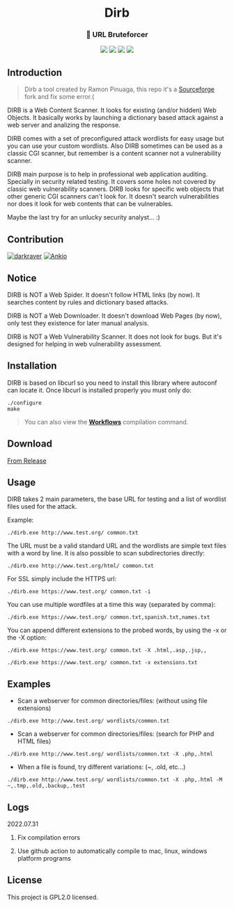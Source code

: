 <p align="center">

 <h1 align="center">Dirb</h1>
 <h3 align="center">🚀 URL Bruteforcer</h3>
<p align="center">
<img src="https://img.shields.io/badge/C-00599C?style=for-the-badge&logo=c&logoColor=white">
<img src="https://img.shields.io/badge/Linux-FCC624?style=for-the-badge&logo=linux&logoColor=black">
<img src="https://img.shields.io/badge/mac%20os-000000?style=for-the-badge&logo=apple&logoColor=white">
<img src="https://img.shields.io/badge/Windows-0078D6?style=for-the-badge&logo=windows&logoColor=white">
</p>
</p>

## Introduction

> Dirb a tool created by Ramon Pinuaga, this repo it's a [Sourceforge](https://sourceforge.net/projects/dirb/files/) fork and fix some error.(

DIRB is a Web Content Scanner. It looks for existing (and/or hidden) Web Objects. It basically works by launching a dictionary based attack against a web server and analizing the response.

DIRB comes with a set of preconfigured attack wordlists for easy usage but you can use your custom wordlists. Also DIRB sometimes can be used as a classic CGI scanner, but remember is a content scanner not a vulnerability scanner.

DIRB main purpose is to help in professional web application auditing. Specially in security related testing. It covers some holes not covered by classic web vulnerability scanners. DIRB looks for specific web objects that other generic CGI scanners can't look for. It doesn't search vulnerabilities nor does it look for web contents that can be vulnerables.

Maybe the last try for an unlucky security analyst... :)

## Contribution

[![darkraver](https://github.com/warengonzaga.png?size=60)](http://dirb.sourceforge.net/)
[![Ankio](https://github.com/dreamncn.png?size=60)](https://github.com/dreamncn)

## Notice

DIRB is NOT a Web Spider. It doesn't follow HTML links (by now). It searches content by rules and dictionary based attacks.

DIRB is NOT a Web Downloader. It doesn't download Web Pages (by now), only test they existence for later manual analysis.

DIRB is NOT a Web Vulnerability Scanner. It does not look for bugs. But it's designed for helping in web vulnerability assessment.


## Installation

DIRB is based on libcurl so you need to install this library where autoconf can locate it. Once libcurl is installed properly you must only do:

```shell
./configure
make
```

> You can also view the [**Workflows**](https://github.com/dreamncn/dirb/blob/master/.github/workflows/cpp.yml) compilation command.

## Download

[From Release](https://github.com/dreamncn/dirb/releases)

## Usage

DIRB takes 2 main parameters, the base URL for testing and a list of wordlist files used for the attack. 

Example:
```shell
./dirb.exe http://www.test.org/ common.txt 
```

The URL must be a valid standard URL and the wordlists are simple text files 
with a word by line. It is also possible to scan subdirectories directly:

```shell
./dirb.exe http://www.test.org/html/ common.txt
```
	
	
For SSL simply include the HTTPS url:
```shell
./dirb.exe https://www.test.org/ common.txt -i
```


You can use multiple wordfiles at a time this way (separated by comma):
```shell
./dirb.exe https://www.test.org/ common.txt,spanish.txt,names.txt 
```
	

You can append different extensions to the probed words, by using the -x or 
the -X option:
```shell
./dirb.exe https://www.test.org/ common.txt -X .html,.asp,.jsp,,

./dirb.exe https://www.test.org/ common.txt -x extensions.txt
```
	
	
## Examples


+ Scan a webserver for common directories/files: (without using file 
extensions)
```shell	
./dirb.exe http://www.test.org/ wordlists/common.txt	
```


+ Scan a webserver for common directories/files: (search for PHP and HTML 
files)
```shell
./dirb.exe http://www.test.org/ wordlists/common.txt -X .php,.html	
```


+ When a file is found, try different variations: (~, .old, etc...)
```shell
./dirb.exe http://www.test.org/ wordlists/common.txt -X .php,.html -M ~,.tmp,.old,.backup,.test
```

## Logs

2022.07.31

1. Fix compilation errors

2. Use github action to automatically compile to mac, linux, windows platform programs

## License
This project is GPL2.0 licensed.


